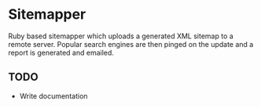 # Sitemapper

Ruby based sitemapper which uploads a generated XML sitemap to a remote server. Popular search engines are then pinged on the update and a report is generated and emailed.

## TODO

* Write documentation 
